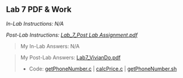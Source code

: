 ## Lab 7 PDF & Work

*In-Lab Instructions: N/A*

*Post-Lab Instructions: [Lab_7_Post Lab Assignment.pdf](https://github.com/odnaiviv/CSC3320/blob/main/Labs/Lab%2007/Lab_7_Post%20Lab%20Assignment.pdf)*

>My In-Lab Answers: N/A

>My Post-Lab Answers: [Lab7_VivianDo.pdf](https://github.com/odnaiviv/CSC3320/blob/main/Labs/Lab%2007/Lab7_VivianDo.pdf)
>* Code: [getPhoneNumber.c](https://github.com/odnaiviv/CSC3320/blob/main/Labs/Lab%2007/getPhoneNumber.c) | [calcPrice.c](https://github.com/odnaiviv/CSC3320/blob/main/Labs/Lab%2007/calcPrice.c) | [getPhoneNumber.sh](https://github.com/odnaiviv/CSC3320/blob/main/Labs/Lab%2007/getPhoneNumber.sh)
